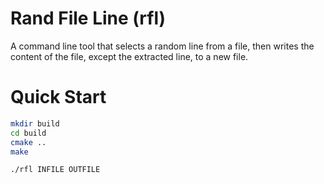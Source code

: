 # Rand File Line (rfl)

A command line tool that selects a random line from a file, then writes the content of the file, except the
extracted line, to a new file.

# Quick Start
```bash
mkdir build
cd build
cmake ..
make

./rfl INFILE OUTFILE
```

